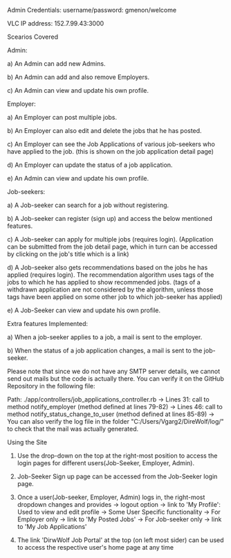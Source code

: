Admin Credentials: username/password: gmenon/welcome

VLC IP address: 152.7.99.43:3000 

Scearios Covered

Admin:

a) An Admin can add new Admins.

b) An Admin can add and also remove Employers.

c) An Admin can view and update his own profile.

Employer:

a) An Employer can post multiple jobs.

b) An Employer can also edit and delete the jobs that he has posted.

c) An Employer can see the Job Applications of various job-seekers who have applied to the job. (this is shown on the job application detail page)

d) An Employer can update the status of a job application.

e) An Admin can view and update his own profile.

Job-seekers:

a) A Job-seeker can search for a job without registering.

b) A Job-seeker can register (sign up) and access the below mentioned features.

c) A Job-seeker can apply for multiple jobs (requires login). (Application can be submitted from the job detail page, which in turn can be accessed by clicking on the job's title which is a link) 

d) A Job-seeker also gets recommendations based on the jobs he has applied (requires login). The recommendation algorithm uses tags of the jobs to which he has applied to show recommended jobs. (tags of a withdrawn application are not considered by the algorithm, unless those tags have been applied on some other job to which job-seeker has applied)

e) A Job-Seeker can view and update his own profile.

Extra features Implemented:

a) When a job-seeker applies to a job, a mail is sent to the employer.

b) When the status of a job application changes, a mail is sent to the job-seeker.

Please note that since we do not have any SMTP server details, we cannot send out mails but the code is actually there. You can verify it on the GitHub Repository in the following file:

Path: ./app/controllers/job_applications_controller.rb
  -> Lines 31: call to method notify_employer (method defined at lines 79-82) 
  -> Lines 46: call to method notify_status_change_to_user (method defined at lines 85-89)
  -> You can also verify the log file in the folder "C:/Users/Vgarg2/DireWolf/log/" to check that the mail was actually generated.

Using the Site

1) Use the drop-down on the top at the right-most position to access the login pages for different users(Job-Seeker, Employer, Admin).

2) Job-Seeker Sign up page can be accessed from the Job-Seeker login page.

3) Once a user(Job-seeker, Employer, Admin) logs in, the right-most dropdown changes and provides
  -> logout option
  -> link to 'My Profile': Used to view and edit profile
  -> Some User Specific functionality
    -> For Employer only
        -> link to 'My Posted Jobs'
    -> For Job-seeker only
        -> link to 'My Job Applications'
        
4) The link 'DirwWolf Job Portal' at the top (on left most sider) can be used to access the respective user's home page at any time
